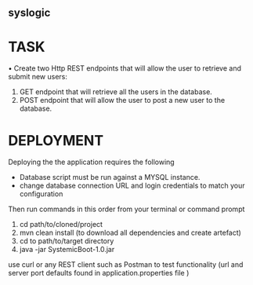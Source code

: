 ## syslogic

# TASK

• Create two Http REST endpoints that will allow the user to retrieve and submit new users:
1. GET endpoint that will retrieve all the users in the database.
2. POST endpoint that will allow the user to post a new user to the database.

# DEPLOYMENT

Deploying the the application requires the following

- Database script must be run against a MYSQL instance.
- change database connection URL and login credentials to match your configuration

Then run commands in this order from your terminal or command prompt

1. cd path/to/cloned/project
2. mvn clean install (to download all dependencies and create artefact)
3. cd to path/to/target directory
4. java -jar SystemicBoot-1.0.jar

use curl or any REST client such as Postman to test functionality (url and server port defaults found in application.properties file )
